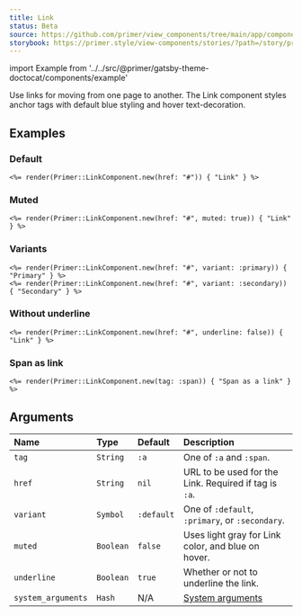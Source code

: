 ```yaml
---
title: Link
status: Beta
source: https://github.com/primer/view_components/tree/main/app/components/primer/link_component.rb
storybook: https://primer.style/view-components/stories/?path=/story/primer-link-component
---
```


import Example from '../../src/@primer/gatsby-theme-doctocat/components/example'

<!-- Warning: AUTO-GENERATED file, do not edit. Add code comments to your Ruby instead <3 -->

Use links for moving from one page to another. The Link component styles anchor tags with default blue styling and hover text-decoration.

## Examples

### Default

<Example src="<a href='#'>Link</a>" />

```erb
<%= render(Primer::LinkComponent.new(href: "#")) { "Link" } %>
```

### Muted

<Example src="<a href='#' class='Link--muted '>Link</a>" />

```erb
<%= render(Primer::LinkComponent.new(href: "#", muted: true)) { "Link" } %>
```

### Variants

<Example src="<a href='#' class='Link--primary '>Primary</a><a href='#' class='Link--secondary '>Secondary</a>" />

```erb
<%= render(Primer::LinkComponent.new(href: "#", variant: :primary)) { "Primary" } %>
<%= render(Primer::LinkComponent.new(href: "#", variant: :secondary)) { "Secondary" } %>
```

### Without underline

<Example src="<a href='#' class='no-underline '>Link</a>" />

```erb
<%= render(Primer::LinkComponent.new(href: "#", underline: false)) { "Link" } %>
```

### Span as link

<Example src="<span class='Link '>Span as a link</span>" />

```erb
<%= render(Primer::LinkComponent.new(tag: :span)) { "Span as a link" } %>
```

## Arguments

| Name | Type | Default | Description |
| :- | :- | :- | :- |
| `tag` | `String` | `:a` | One of `:a` and `:span`. |
| `href` | `String` | `nil` | URL to be used for the Link. Required if tag is `:a`. |
| `variant` | `Symbol` | `:default` | One of `:default`, `:primary`, or `:secondary`. |
| `muted` | `Boolean` | `false` | Uses light gray for Link color, and blue on hover. |
| `underline` | `Boolean` | `true` | Whether or not to underline the link. |
| `system_arguments` | `Hash` | N/A | [System arguments](/system-arguments) |
